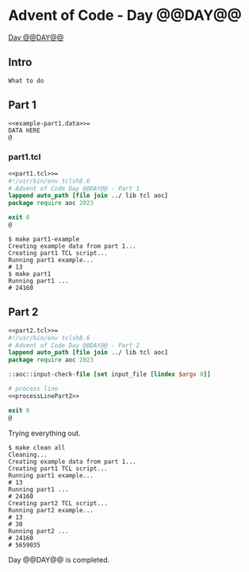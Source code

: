 # Advent of Code - Day @@DAY@@

[Day @@DAY@@](https://adventofcode.com/2023/day/@@DAY@@)

## Intro

``` shell
What to do 
```

## Part 1

``` text
<<example-part1.data>>=
DATA HERE
@
```

### part1.tcl 

``` tcl
<<part1.tcl>>=
#!/usr/bin/env tclsh8.6
# Advent of Code Day @@DAY@@ - Part 1
lappend auto_path [file join ../ lib tcl aoc]
package require aoc 2023

exit 0
@
```

``` shell
$ make part1-example
Creating example data from part 1...
Creating part1 TCL script...
Running part1 example...
# 13
$ make part1
Running part1 ...
# 24160
```

## Part 2

``` tcl 
<<part2.tcl>>=
#!/usr/bin/env tclsh8.6
# Advent of Code Day @@DAY@@ - Part 2
lappend auto_path [file join ../ lib tcl aoc]
package require aoc 2023

::aoc::input-check-file [set input_file [lindex $argv 0]]

# process line
<<processLinePart2>>

exit 0
@
```

Trying everything out.

``` shell
$ make clean all
Cleaning...
Creating example data from part 1...
Creating part1 TCL script...
Running part1 example...
# 13
Running part1 ...
# 24160
Creating part2 TCL script...
Running part2 example...
# 13
# 30
Running part2 ...
# 24160
# 5659035
```

Day @@DAY@@ is completed.
